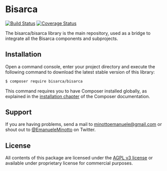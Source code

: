 Bisarca
=======

[![Build Status](https://travis-ci.org/bisarca/bisarca.svg)](https://travis-ci.org/bisarca/bisarca)
[![Coverage Status](https://coveralls.io/repos/github/bisarca/bisarca/badge.svg)](https://coveralls.io/github/bisarca/bisarca)

The bisarca/bisarca library is the main repository, used as a bridge to
integrate all the Bisarca components and subprojects.

Installation
------------

Open a command console, enter your project directory and execute the
following command to download the latest stable version of this library:

```bash
$ composer require bisarca/bisarca
```

This command requires you to have Composer installed globally, as explained
in the [installation chapter](https://getcomposer.org/doc/00-intro.md) of the Composer documentation.

Support
-------

If you are having problems, send a mail to minottoemanuele@gmail.com or shout
out to [@EmanueleMinotto](https://twitter.com/EmanueleMinotto) on Twitter.

License
-------

All contents of this package are licensed under the [AGPL v3 license](LICENSE)
or available under proprietary license for commercial purposes.
